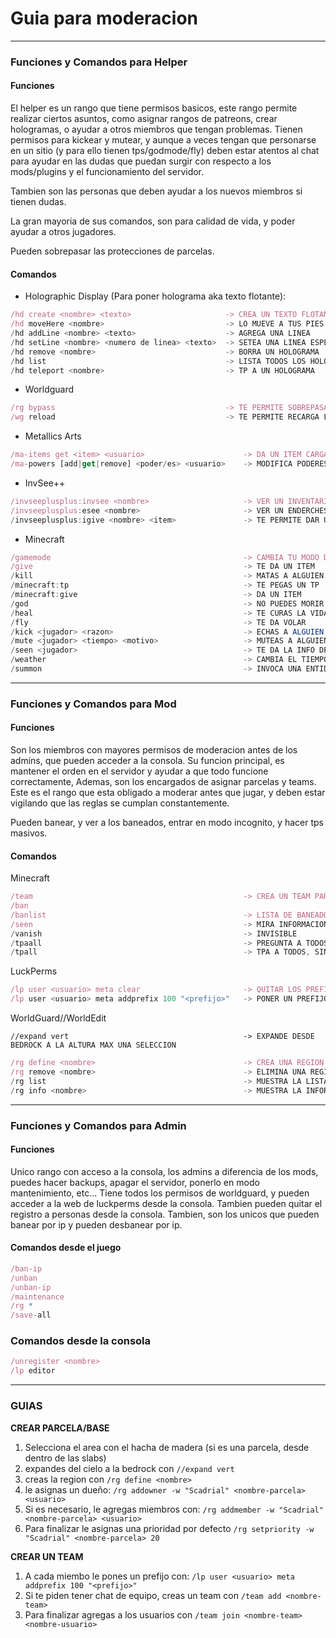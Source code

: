 # Guia para moderacion
---

### Funciones y Comandos para Helper

#### **Funciones**
El helper es un rango que tiene permisos basicos, este rango permite realizar ciertos asuntos, como asignar rangos de patreons, crear hologramas, o ayudar a otros miembros que tengan problemas.
Tienen permisos para kickear y mutear, y aunque a veces tengan que personarse en un sitio (y para ello tienen tps/godmode/fly) deben estar atentos al chat para ayudar en las dudas que puedan surgir con respecto a los mods/plugins y el funcionamiento del servidor.

Tambien son las personas que deben ayudar a los nuevos miembros si tienen dudas.

La gran mayoria de sus comandos, son para calidad de vida, y poder ayudar a otros jugadores.

Pueden sobrepasar las protecciones de parcelas. 

#### **Comandos**

* Holographic Display (Para poner holograma aka texto flotante):

```js
/hd create <nombre> <texto>                     -> CREA UN TEXTO FLOTANTE
/hd moveHere <nombre>                           -> LO MUEVE A TUS PIES
/hd addLine <nombre> <texto>                    -> AGREGA UNA LINEA
/hd setLine <nombre> <numero de linea> <texto>  -> SETEA UNA LINEA ESPECIFICA
/hd remove <nombre>                             -> BORRA UN HOLOGRAMA
/hd list                                        -> LISTA TODOS LOS HOLOGRAMAS
/hd teleport <nombre>                           -> TP A UN HOLOGRAMA
```

* Worldguard
```js
/rg bypass                                      -> TE PERMITE SOBREPASAR LAS PROTECCIONES
/wg reload                                      -> TE PERMITE RECARGA LA CONFIGURACION (Por si un rango no se aplico correctamente, o no le dio los permisos en una parcela, etc...)
```

* Metallics Arts
```js
/ma-items get <item> <usuario>                      -> DA UN ITEM CARGADO DE LA ALOMANCIA 
/ma-powers [add|get|remove] <poder/es> <usuario>    -> MODIFICA PODERES DE ALGUIEN
```

* InvSee++
```js
/invseeplusplus:invsee <nombre>                     -> VER UN INVENTARIO
/invseeplusplus:esee <nombre>                       -> VER UN ENDERCHEST
/invseeplusplus:igive <nombre> <item>               -> TE PERMITE DAR UN ITEM AUNQUE TENGA EL INVENTARIO LLENO O NO ESTE CONECTADO
```

* Minecraft
```js
/gamemode                                           -> CAMBIA TU MODO DE JUEGO O EL DE OTROS
/give                                               -> TE DA UN ITEM
/kill                                               -> MATAS A ALGUIEN
/minecraft:tp                                       -> TE PEGAS UN TP
/minecraft:give                                     -> DA UN ITEM
/god                                                -> NO PUEDES MORIR
/heal                                               -> TE CURAS LA VIDA Y EL HAMBRE
/fly                                                -> TE DA VOLAR
/kick <jugador> <razon>                             -> ECHAS A ALGUIEN (PON UN MOTIVO)
/mute <jugador> <tiempo> <motivo>                   -> MUTEAS A ALGUIEN UN TIEMPO (PON UN MOTIVO)
/seen <jugador>                                     -> TE DA LA INFO DE UN JUGADOR
/weather                                            -> CAMBIA EL TIEMPO
/summon                                             -> INVOCA UNA ENTIDAD
```
---

### Funciones y Comandos para Mod

#### **Funciones**
Son los miembros con mayores permisos de moderacion antes de los admins, que pueden acceder a la consola. Su funcion principal, es mantener el orden en el servidor y ayudar a que todo funcione correctamente, Ademas, son los encargados de asignar parcelas y teams. Este es el rango que esta obligado a moderar antes que jugar, y deben estar vigilando que las reglas se cumplan constantemente.

Pueden banear, y ver a los baneados, entrar en modo incognito, y hacer tps masivos.

#### **Comandos**

Minecraft
```js
/team                                               -> CREA UN TEAM PARA QUE PUEDAN MANDAR MENSAJES (SOLO SI LO PIDEN)
/ban
/banlist                                            -> LISTA DE BANEADOS
/seen                                               -> MIRA INFORMACION DE UN JUGADOR (IP PARA MULTIS, MOTIVOS DE BANEO)
/vanish                                             -> INVISIBLE
/tpaall                                             -> PREGUNTA A TODOS PARA TEPEAR A TU POS
/tpall                                              -> TPA A TODOS, SIN PREGUNTAR, A TU POSICION
```


LuckPerms
```js
/lp user <usuario> meta clear                       -> QUITAR LOS PREFIJOS
/lp user <usuario> meta addprefix 100 "<prefijo>"   -> PONER UN PREFIJO = GUIA PARA COPYPASTE -> "&4&lNOMBRE&r&l| "
```
 
WorldGuard//WorldEdit
```
//expand vert                                       -> EXPANDE DESDE BEDROCK A LA ALTURA MAX UNA SELECCION
```
```js
/rg define <nombre>                                 -> CREA UNA REGION (PARCELA = parcela-RuDaHee, BASE = base-URSS. asi se pueden localizar facil)
/rg remove <nombre>                                 -> ELIMINA UNA REGION
/rg list                                            -> MUESTRA LA LISTA INTERACTIVA DE PARCELAS
/rg info <nombre>                                   -> MUESTRA LA INFORMACION DE UNA PARCELA
```
---

### Funciones y Comandos para Admin

#### **Funciones**
Unico rango con acceso a la consola, los admins a diferencia de los mods, puedes hacer backups, apagar el servidor, ponerlo en modo mantenimiento, etc...
Tiene todos los permisos de worldguard, y pueden acceder a la web de luckperms desde la consola. Tambien pueden quitar el registro a personas desde la consola.
Tambien, son los unicos que pueden banear por ip y pueden desbanear por ip.

#### **Comandos desde el juego**

```js
/ban-ip
/unban
/unban-ip
/maintenance
/rg *
/save-all
```

### **Comandos desde la consola**
```js
/unregister <nombre>
/lp editor
```

---

### GUIAS

**CREAR PARCELA/BASE**

1. Selecciona el area con el hacha de madera (si es una parcela, desde dentro de las slabs)
2. expandes del cielo a la bedrock con `//expand vert`
3. creas la region con `/rg define <nombre>`
4. le asignas un dueño: `/rg addowner -w "Scadrial" <nombre-parcela> <usuario>`
5. Si es necesario, le agregas miembros con: `/rg addmember -w "Scadrial" <nombre-parcela> <usuario>`
6. Para finalizar le asignas una prioridad por defecto `/rg setpriority -w "Scadrial" <nombre-parcela> 20`

**CREAR UN TEAM**
1. A cada miembo le pones un prefijo con: `/lp user <usuario> meta addprefix 100 "<prefijo>"`
2. Si te piden tener chat de equipo, creas un team con `/team add <nombre-team>`
3. Para finalizar agregas a los usuarios con `/team join <nombre-team> <nombre-usuario>`
